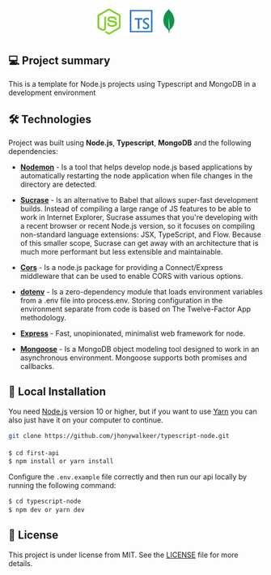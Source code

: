 <h1 align="center">
    <img width="30%"  alt="Recipe APP - Icon" src="./src/assets/icons/icon-repo.svg" />
</h1>

## 💻 Project summary

This is a template for Node.js projects using Typescript and MongoDB in a development environment

## 🛠 Technologies

Project was built using **Node.js**, **Typescript**, **MongoDB** and the following dependencies:

- **[Nodemon](https://www.npmjs.com/package/nodemon)** - Is a tool that helps develop node.js based applications by automatically restarting the node application when file changes in the directory are detected.

- **[Sucrase](https://www.npmjs.com/package/sucrase)** - Is an alternative to Babel that allows super-fast development builds. Instead of compiling a large range of JS features to be able to work in Internet Explorer, Sucrase assumes that you're developing with a recent browser or recent Node.js version, so it focuses on compiling non-standard language extensions: JSX, TypeScript, and Flow. Because of this smaller scope, Sucrase can get away with an architecture that is much more performant but less extensible and maintainable.

- **[Cors](https://www.npmjs.com/package/cors)** - Is a node.js package for providing a Connect/Express middleware that can be used to enable CORS with various options.

- **[dotenv](https://www.npmjs.com/package/dotenv)** - Is a zero-dependency module that loads environment variables from a .env file into process.env. Storing configuration in the environment separate from code is based on The Twelve-Factor App methodology.

- **[Express](https://www.npmjs.com/package/express)** - Fast, unopinionated, minimalist web framework for node.

- **[Mongoose](https://www.npmjs.com/package/mongoose)** - Is a MongoDB object modeling tool designed to work in an asynchronous environment. Mongoose supports both promises and callbacks.

## 🔨 Local Installation

You need [Node.js](https://nodejs.org) version 10 or higher, but if you want to use [Yarn](https://yarnpkg.com/) you can also just have it on your computer to continue.

```bash
git clone https://github.com/jhonywalkeer/typescript-node.git

$ cd first-api
$ npm install or yarn install
```

Configure the `.env.example` file correctly and then run our api locally by running the following command:

```bash
$ cd typescript-node
$ npm dev or yarn dev
```

## 📖 License

This project is under license from MIT. See the [LICENSE](LICENSE.md) file for more details.
